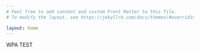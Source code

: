 ```yaml
---
# Feel free to add content and custom Front Matter to this file.
# To modify the layout, see https://jekyllrb.com/docs/themes/#overriding-theme-defaults

layout: home
---
```



<head>
        <meta charset="UTF-8">
        <meta name="viewport" content="width=device-width, initial-scale=1.0">
        <meta name="theme-color" content="#009578">
        <title>PWA</title>
        <link rel="stylesheet" href="/src/master.css">
        <link rel="manifest" href="/manifest.json">
        <link rel="apple-touch-icon" href="/images/180px.png">
    </head>
    <body>
        <p>WPA TEST</p>
        <script src="/index.js"></script>
    </body>
